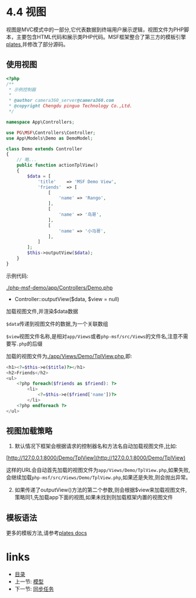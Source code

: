 # 4.4 视图

视图是MVC模式中的一部分,它代表数据到终端用户展示逻辑，视图文件为PHP脚本，主要包含HTML代码和展示类PHP代码。MSF框架整合了第三方的模板引擎[plates](https://github.com/pinguo/plates),并修改了部分源码。

## 使用视图

```php
<?php
/**
 * 示例控制器
 *
 * @author camera360_server@camera360.com
 * @copyright Chengdu pinguo Technology Co.,Ltd.
 */

namespace App\Controllers;

use PG\MSF\Controllers\Controller;
use App\Models\Demo as DemoModel;

class Demo extends Controller
{
    // 略...
    public function actionTplView()
    {
        $data = [
            'title'    => 'MSF Demo View',
            'friends'  => [
                [
                    'name' => 'Rango',
                ],
                [
                    'name' => '鸟哥',
                ],
                [
                    'name' => '小马哥',
                ],
            ]
        ];
        $this->outputView($data);
    }
}
```

示例代码:

[./php-msf-demo/app/Controllers/Demo.php](https://github.com/pinguo/php-msf-demo/blob/master/app/Controllers/Demo.php)

- Controller::outputView($data, $view = null)

加载视图文件,并渲染$data数据

`$data`传递到视图文件的数据,为一个关联数组

`$view`视图文件名称,是相对`app/Views`或者`php-msf/src/Views`的文件名,注意不需要写`.php`的后缀

加载的视图文件为[./app/Views/Demo/TplView.php](https://github.com/pinguo/php-msf-demo/blob/master/app/Views/Demo/TplView.php),即:

```php
<h1><?=$this->e($title)?></h1>
<h2>Friends</h2>
<ul>
    <?php foreach($friends as $friend): ?>
        <li>
            <?=$this->e($friend['name'])?>
        </li>
    <?php endforeach ?>
</ul>
```

## 视图加载策略

1. 默认情况下框架会根据请求的控制器名和方法名自动加载视图文件,比如:

[http://127.0.0.1:8000/Demo/TplView](http://127.0.0.1:8000/Demo/TplView)

这样的URL会自动首先加载的视图文件为`app/Views/Demo/TplView.php`,如果失败,会继续加载`php-msf/src/Views/Demo/TplView.php`,如果还是失败,则会抛出异常。

2. 如果传递了outputView()方法的第二个参数,则会根据$view来加载视图文件,策略同1,先加载app下面的视图,如果未找到则加载框架内置的视图文件

## 模板语法

更多的模板方法,请参考[plates docs](https://github.com/pinguo/plates/tree/master/docs)

# links
  * [目录](README.md)
  * 上一节: [模型](chapter-4/4.3-模型.md)
  * 下一节: [同步任务](chapter-4/4.5-同步任务.md)